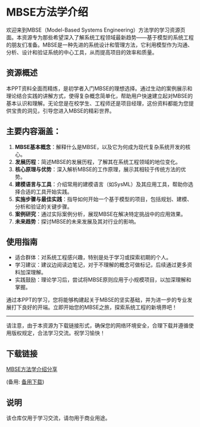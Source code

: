 # MBSE方法学介绍

欢迎来到MBSE（Model-Based Systems Engineering）方法学的学习资源页面。本资源专为那些希望深入了解系统工程领域最新趋势——基于模型的系统工程的朋友们准备。MBSE是一种先进的系统设计和管理方法，它利用模型作为沟通、分析、设计和验证系统的中心工具，从而提高项目的效率和质量。

## 资源概述

本PPT资料全面而精炼，是初学者入门MBSE的理想选择。通过生动的案例展示和理论结合实践的讲解方式，使得复杂概念简单化，帮助用户快速建立起对MBSE的基本认识和理解。无论您是在校学生、工程师还是项目经理，这份资料都能为您提供宝贵的洞见，引导您进入MBSE的精彩世界。

## 主要内容涵盖：

1. **MBSE基本概念**：解释什么是MBSE，以及它为何成为现代复杂系统开发的核心。
2. **发展历程**：简述MBSE的发展历程，了解其在系统工程领域的地位变化。
3. **核心原理与优势**：深入解析MBSE的工作原理，展示其相较于传统方法的优势。
4. **建模语言与工具**：介绍常用的建模语言（如SysML）及其应用工具，帮助你选择合适的工具开始实践。
5. **实施步骤与最佳实践**：指导如何开始一个基于模型的项目，包括规划、建模、分析和验证的关键步骤。
6. **案例研究**：通过实际案例分析，展现MBSE在解决特定挑战中的应用效果。
7. **未来趋势**：探讨MBSE的未来发展及其对行业的影响。

## 使用指南

- 适合群体：对系统工程感兴趣，特别是处于学习或探索初期的个人。
- 学习建议：建议边阅读边笔记，对于不理解的概念可做标记，后续通过更多资料加深理解。
- 实践鼓励：理论学习后，尝试将MBSE原则应用于小规模项目，以加深理解和掌握。

通过本PPT的学习，您将能够构建起关于MBSE的坚实基础，并为进一步的专业发展打下良好的开端。立即开始您的MBSE之旅，探索系统工程的新境界吧！

---

请注意，由于本资源为下载链接形式，确保您的网络环境安全，合理下载并遵循使用版权规定，合法学习交流。祝学习愉快！

## 下载链接
[MBSE方法学介绍分享](https://pan.quark.cn/s/d0850452eba4) 

(备用: [备用下载](https://pan.baidu.com/s/13OTC06rthBphqZpDlg_JgQ?pwd=hqua))

## 说明

该仓库仅用于学习交流，请勿用于商业用途。
